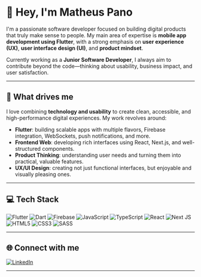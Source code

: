 # 👋 Hey, I'm Matheus Pano

I'm a passionate software developer focused on building digital products that truly make sense to people. My main area of expertise is **mobile app development using Flutter**, with a strong emphasis on **user experience (UX)**, **user interface design (UI)**, and **product mindset**.

Currently working as a **Junior Software Developer**, I always aim to contribute beyond the code—thinking about usability, business impact, and user satisfaction.

---

## 🚀 What drives me

I love combining **technology and usability** to create clean, accessible, and high-performance digital experiences. My work revolves around:

- **Flutter**: building scalable apps with multiple flavors, Firebase integration, WebSockets, push notifications, and more.
- **Frontend Web**: developing rich interfaces using React, Next.js, and well-structured components.
- **Product Thinking**: understanding user needs and turning them into practical, valuable features.
- **UX/UI Design**: creating not just functional interfaces, but enjoyable and visually pleasing ones.

---

## 💻 Tech Stack

![Flutter](https://img.shields.io/badge/flutter-%2302569B.svg?style=for-the-badge&logo=flutter&logoColor=white)
![Dart](https://img.shields.io/badge/dart-%230175C2.svg?style=for-the-badge&logo=dart&logoColor=white)
![Firebase](https://img.shields.io/badge/firebase-ffca28?style=for-the-badge&logo=firebase&logoColor=black)
![JavaScript](https://img.shields.io/badge/javascript-%23323330.svg?style=for-the-badge&logo=javascript&logoColor=%23F7DF1E)
![TypeScript](https://img.shields.io/badge/typescript-%23007ACC.svg?style=for-the-badge&logo=typescript&logoColor=white)
![React](https://img.shields.io/badge/react-%2320232a.svg?style=for-the-badge&logo=react&logoColor=%2361DAFB)
![Next JS](https://img.shields.io/badge/Next-black?style=for-the-badge&logo=next.js&logoColor=white)
![HTML5](https://img.shields.io/badge/html5-%23E34F26.svg?style=for-the-badge&logo=html5&logoColor=white)
![CSS3](https://img.shields.io/badge/css3-%231572B6.svg?style=for-the-badge&logo=css3&logoColor=white)
![SASS](https://img.shields.io/badge/SASS-hotpink.svg?style=for-the-badge&logo=SASS&logoColor=white)


---

## 🌐 Connect with me

[![LinkedIn](https://img.shields.io/badge/LinkedIn-%230077B5.svg?logo=linkedin&logoColor=white)](https://www.linkedin.com/in/matheus-pano/)

---
